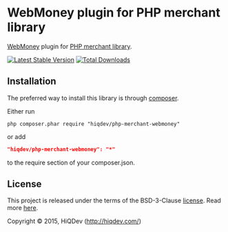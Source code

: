 WebMoney plugin for PHP merchant library
========================================

[WebMoney](http://webmoney.ru/) plugin for [PHP merchant library](https://github.com/hiqdev/php-merchant).

[![Latest Stable Version](https://poser.pugx.org/hiqdev/php-merchant-webmoney/v/stable)](//packagist.org/packages/hiqdev/php-merchant-webmoney)
[![Total Downloads](https://poser.pugx.org/hiqdev/php-merchant-webmoney/downloads)](//packagist.org/packages/hiqdev/php-merchant-webmoney)

## Installation

The preferred way to install this library is through [composer](http://getcomposer.org/download/).

Either run

```
php composer.phar require "hiqdev/php-merchant-webmoney"
```

or add

```json
"hiqdev/php-merchant-webmoney": "*"
```

to the require section of your composer.json.

## License

This project is released under the terms of the BSD-3-Clause [license](https://github.com/hiqdev/php-merchant-webmoney/blob/master/LICENSE).
Read more [here](http://choosealicense.com/licenses/bsd-3-clause).

Copyright © 2015, HiQDev (http://hiqdev.com/)
